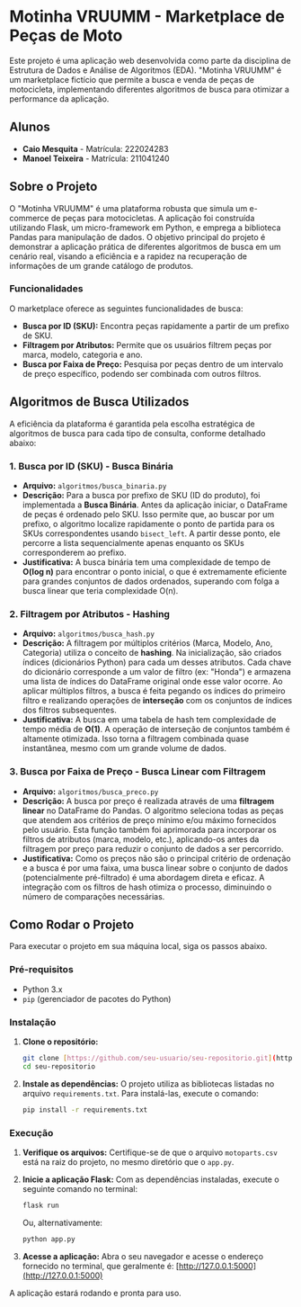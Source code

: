 # Motinha VRUUMM - Marketplace de Peças de Moto

Este projeto é uma aplicação web desenvolvida como parte da disciplina de Estrutura de Dados e Análise de Algoritmos (EDA). "Motinha VRUUMM" é um marketplace fictício que permite a busca e venda de peças de motocicleta, implementando diferentes algoritmos de busca para otimizar a performance da aplicação.

## Alunos

- **Caio Mesquita** - Matrícula: 222024283
- **Manoel Teixeira** - Matrícula: 211041240

## Sobre o Projeto

O "Motinha VRUUMM" é uma plataforma robusta que simula um e-commerce de peças para motocicletas. A aplicação foi construída utilizando Flask, um micro-framework em Python, e emprega a biblioteca Pandas para manipulação de dados. O objetivo principal do projeto é demonstrar a aplicação prática de diferentes algoritmos de busca em um cenário real, visando a eficiência e a rapidez na recuperação de informações de um grande catálogo de produtos.

### Funcionalidades

O marketplace oferece as seguintes funcionalidades de busca:

* **Busca por ID (SKU):** Encontra peças rapidamente a partir de um prefixo de SKU.
* **Filtragem por Atributos:** Permite que os usuários filtrem peças por marca, modelo, categoria e ano.
* **Busca por Faixa de Preço:** Pesquisa por peças dentro de um intervalo de preço específico, podendo ser combinada com outros filtros.

## Algoritmos de Busca Utilizados

A eficiência da plataforma é garantida pela escolha estratégica de algoritmos de busca para cada tipo de consulta, conforme detalhado abaixo:

### 1. Busca por ID (SKU) - Busca Binária

-   **Arquivo:** `algoritmos/busca_binaria.py`
-   **Descrição:** Para a busca por prefixo de SKU (ID do produto), foi implementada a **Busca Binária**. Antes da aplicação iniciar, o DataFrame de peças é ordenado pelo SKU. Isso permite que, ao buscar por um prefixo, o algoritmo localize rapidamente o ponto de partida para os SKUs correspondentes usando `bisect_left`. A partir desse ponto, ele percorre a lista sequencialmente apenas enquanto os SKUs corresponderem ao prefixo.
-   **Justificativa:** A busca binária tem uma complexidade de tempo de **O(log n)** para encontrar o ponto inicial, o que é extremamente eficiente para grandes conjuntos de dados ordenados, superando com folga a busca linear que teria complexidade O(n).

### 2. Filtragem por Atributos - Hashing

-   **Arquivo:** `algoritmos/busca_hash.py`
-   **Descrição:** A filtragem por múltiplos critérios (Marca, Modelo, Ano, Categoria) utiliza o conceito de **hashing**. Na inicialização, são criados índices (dicionários Python) para cada um desses atributos. Cada chave do dicionário corresponde a um valor de filtro (ex: "Honda") e armazena uma lista de índices do DataFrame original onde esse valor ocorre. Ao aplicar múltiplos filtros, a busca é feita pegando os índices do primeiro filtro e realizando operações de **interseção** com os conjuntos de índices dos filtros subsequentes.
-   **Justificativa:** A busca em uma tabela de hash tem complexidade de tempo média de **O(1)**. A operação de interseção de conjuntos também é altamente otimizada. Isso torna a filtragem combinada quase instantânea, mesmo com um grande volume de dados.

### 3. Busca por Faixa de Preço - Busca Linear com Filtragem

-   **Arquivo:** `algoritmos/busca_preco.py`
-   **Descrição:** A busca por preço é realizada através de uma **filtragem linear** no DataFrame do Pandas. O algoritmo seleciona todas as peças que atendem aos critérios de preço mínimo e/ou máximo fornecidos pelo usuário. Esta função também foi aprimorada para incorporar os filtros de atributos (marca, modelo, etc.), aplicando-os antes da filtragem por preço para reduzir o conjunto de dados a ser percorrido.
-   **Justificativa:** Como os preços não são o principal critério de ordenação e a busca é por uma faixa, uma busca linear sobre o conjunto de dados (potencialmente pré-filtrado) é uma abordagem direta e eficaz. A integração com os filtros de hash otimiza o processo, diminuindo o número de comparações necessárias.

## Como Rodar o Projeto

Para executar o projeto em sua máquina local, siga os passos abaixo.

### Pré-requisitos

-   Python 3.x
-   `pip` (gerenciador de pacotes do Python)

### Instalação

1.  **Clone o repositório:**
    ```bash
    git clone [https://github.com/seu-usuario/seu-repositorio.git](https://github.com/seu-usuario/seu-repositorio.git)
    cd seu-repositorio
    ```

2.  **Instale as dependências:**
    O projeto utiliza as bibliotecas listadas no arquivo `requirements.txt`. Para instalá-las, execute o comando:
    ```bash
    pip install -r requirements.txt
    ```

### Execução

1.  **Verifique os arquivos:**
    Certifique-se de que o arquivo `motoparts.csv` está na raiz do projeto, no mesmo diretório que o `app.py`.

2.  **Inicie a aplicação Flask:**
    Com as dependências instaladas, execute o seguinte comando no terminal:
    ```bash
    flask run
    ```
    Ou, alternativamente:
    ```bash
    python app.py
    ```

3.  **Acesse a aplicação:**
    Abra o seu navegador e acesse o endereço fornecido no terminal, que geralmente é:
    [http://127.0.0.1:5000](http://127.0.0.1:5000)

A aplicação estará rodando e pronta para uso.
